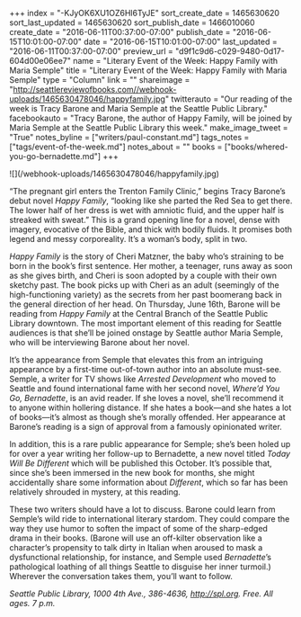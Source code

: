 +++
index = "-KJyOK6XU1OZ6Hl6TyJE"
sort_create_date = 1465630620
sort_last_updated = 1465630620
sort_publish_date = 1466010060
create_date = "2016-06-11T00:37:00-07:00"
publish_date = "2016-06-15T10:01:00-07:00"
date = "2016-06-15T10:01:00-07:00"
last_updated = "2016-06-11T00:37:00-07:00"
preview_url = "d9f1c9d6-c029-9480-0d17-604d00e06ee7"
name = "Literary Event of the Week: Happy Family with Maria Semple"
title = "Literary Event of the Week: Happy Family with Maria Semple"
type = "Column"
link = ""
shareimage = "http://seattlereviewofbooks.com//webhook-uploads/1465630478046/happyfamily.jpg"
twitterauto = "Our reading of the week is Tracy Barone and Maria Semple at the Seattle Public Library."
facebookauto = "Tracy Barone, the author of Happy Family, will be joined by Maria Semple at the Seattle Public Library this week."
make_image_tweet = "True"
notes_byline = ["writers/paul-constant.md"]
tags_notes = ["tags/event-of-the-week.md"]
notes_about = ""
books = ["books/whered-you-go-bernadette.md"]
+++
<p class="image-left">![](/webhook-uploads/1465630478046/happyfamily.jpg)</p>

“The pregnant girl enters the Trenton Family Clinic,” begins Tracy Barone’s debut novel *Happy Family*, “looking like she parted the Red Sea to get there. The lower half of her dress is wet with amniotic fluid, and the upper half is streaked with sweat.” This is a grand opening line for a novel, dense with imagery, evocative of the Bible, and thick with bodily fluids. It promises both legend and messy corporeality. It’s a woman’s body, split in two.

*Happy Family* is the story of Cheri Matzner, the baby who’s straining to be born in the book’s first sentence. Her mother, a teenager, runs away as soon as she gives birth, and Cheri is soon adopted by a couple with their own sketchy past. The book picks up with Cheri as an adult (seemingly of the high-functioning variety) as the secrets from her past boomerang back in the general direction of her head.
On Thursday, June 16th, Barone will be reading from *Happy Family* at the Central Branch of the Seattle Public Library downtown. The most important element of this reading for Seattle audiences is that she’ll be joined onstage by Seattle author Maria Semple, who will be interviewing Barone about her novel.

It’s the appearance from Semple that elevates this from an intriguing appearance by a first-time out-of-town author into an absolute must-see. Semple, a writer for TV shows like *Arrested Development* who moved to Seattle and found international fame with her second novel, *Where’d You Go, Bernadette*, is an avid reader. If she loves a novel, she’ll recommend it to anyone within hollering distance. If she hates a book—and she hates a lot of books—it’s almost as though she’s morally offended. Her appearance at Barone’s reading is a sign of approval from a famously opinionated writer.

In addition, this is a rare public appearance for Semple; she’s been holed up for over a year writing her follow-up to Bernadette, a new novel titled *Today Will Be Different* which will be published this October. It’s possible that, since she’s been immersed in the new book for months, she might accidentally share some information about *Different*, which so far has been relatively shrouded in mystery, at this reading.

These two writers should have a lot to discuss. Barone could learn from Semple’s wild ride to international literary stardom. They could compare the way they use humor to soften the impact of some of the sharp-edged drama in their books. (Barone will use an off-kilter observation like a character’s propensity to talk dirty in Italian when aroused to mask a dysfunctional relationship, for instance, and Semple used *Bernadette*’s pathological loathing of all things Seattle to disguise her inner turmoil.) Wherever the conversation takes them, you’ll want to follow.

*Seattle Public Library, 1000 4th Ave., 386-4636, http://spl.org. Free. All ages. 7 p.m.* 
